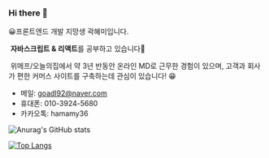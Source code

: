 ### Hi there 👋
😀프론트엔드 개발 지망생 곽혜미입니다.

​	**자바스크립트 & 리액트**를 공부하고 있습니다🧡

​	위메프/오늘의집에서 약 3년 반동안 온라인 MD로 근무한 경험이 있으며, 
​	고객과 회사가 편한 커머스 사이트를 구축하는데 관심이 있습니다! 😁

- 메일: goadl92@naver.com
- 휴대폰: 010-3924-5680
- 카카오톡: hamamy36

![Anurag's GitHub stats](https://github-readme-stats.vercel.app/api?username=hyemigwak&show_icons=true&theme=dracula)

[![Top Langs](https://github-readme-stats.vercel.app/api/top-langs/?username=hyemigwak&langs_count=8)](https://github.com/anuraghazra/github-readme-stats)
